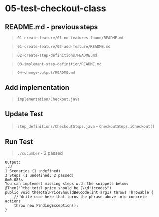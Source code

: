 # 05-test-checkout-class

## README.md - previous steps

> `01-create-feature/01-no-features-found/README.md`

> `01-create-feature/02-add-feature/README.md`

> `02-create-step-definitions/README.md`

> `03-implement-step-definition/README.md`

> `04-change-output/README.md`

## Add implementation

> `implementation/Checkout.java`

## Update Test

> `step_definitions/CheckoutSteps.java` - `CheckoutSteps.iCheckout()`

## Run Test

> `./cucumber` - 2 passed

```
Output:
..U
1 Scenarios (1 undefined)
3 Steps (1 undefined, 2 passed)
0m0.085s
You can implement missing steps with the snippets below:
@Then("^the total price should be (\\d+)ccode$")
public void theTotalPriceShouldBeCcode(int arg1) throws Throwable {
    // Write code here that turns the phrase above into concrete actions
    throw new PendingException();
}
```
